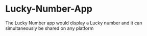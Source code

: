 # Lucky-Number-App
The Lucky Number app would display a Lucky number and it can simultaneously be shared on any platform
